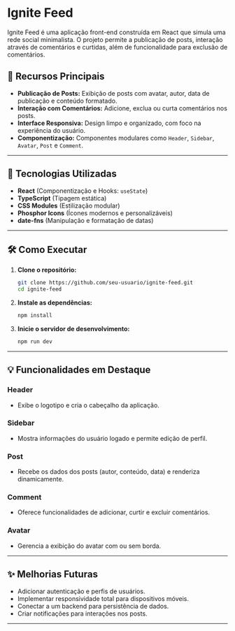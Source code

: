 # Ignite Feed

Ignite Feed é uma aplicação front-end construída em React que simula uma rede social minimalista. O projeto permite a publicação de posts, interação através de comentários e curtidas, além de funcionalidade para exclusão de comentários.

## 📜 Recursos Principais

- **Publicação de Posts:** Exibição de posts com avatar, autor, data de publicação e conteúdo formatado.
- **Interação com Comentários:** Adicione, exclua ou curta comentários nos posts.
- **Interface Responsiva:** Design limpo e organizado, com foco na experiência do usuário.
- **Componentização:** Componentes modulares como `Header`, `Sidebar`, `Avatar`, `Post` e `Comment`.

---

## 🚀 Tecnologias Utilizadas

- **React** (Componentização e Hooks: `useState`)
- **TypeScript** (Tipagem estática)
- **CSS Modules** (Estilização modular)
- **Phosphor Icons** (Ícones modernos e personalizáveis)
- **date-fns** (Manipulação e formatação de datas)

---

## 🛠️ Como Executar

1. **Clone o repositório:**

   ```bash
   git clone https://github.com/seu-usuario/ignite-feed.git
   cd ignite-feed
   ```

2. **Instale as dependências:**

   ```bash
   npm install
   ```

3. **Inicie o servidor de desenvolvimento:**

   ```bash
   npm run dev
   ```

---

## 💡 Funcionalidades em Destaque

### Header

- Exibe o logotipo e cria o cabeçalho da aplicação.

### Sidebar

- Mostra informações do usuário logado e permite edição de perfil.

### Post

- Recebe os dados dos posts (autor, conteúdo, data) e renderiza dinamicamente.

### Comment

- Oferece funcionalidades de adicionar, curtir e excluir comentários.

### Avatar

- Gerencia a exibição do avatar com ou sem borda.

---

## ✨ Melhorias Futuras

- Adicionar autenticação e perfis de usuários.
- Implementar responsividade total para dispositivos móveis.
- Conectar a um backend para persistência de dados.
- Criar notificações para interações nos posts.

---
